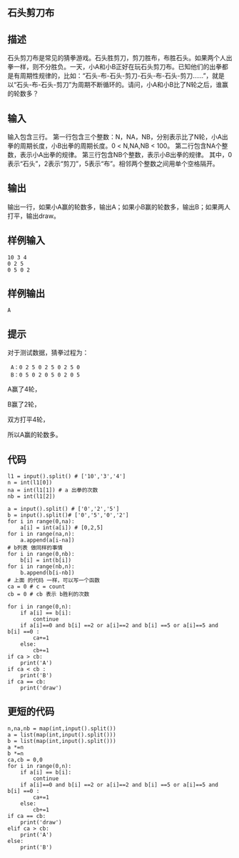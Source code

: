 ## 石头剪刀布



## 描述

石头剪刀布是常见的猜拳游戏。石头胜剪刀，剪刀胜布，布胜石头。如果两个人出拳一样，则不分胜负。一天，小A和小B正好在玩石头剪刀布。已知他们的出拳都是有周期性规律的，比如：“石头-布-石头-剪刀-石头-布-石头-剪刀……”，就是以“石头-布-石头-剪刀”为周期不断循环的。请问，小A和小B比了N轮之后，谁赢的轮数多？

## 输入

输入包含三行。 第一行包含三个整数：N，NA，NB，分别表示比了N轮，小A出拳的周期长度，小B出拳的周期长度。0 < N,NA,NB < 100。 第二行包含NA个整数，表示小A出拳的规律。 第三行包含NB个整数，表示小B出拳的规律。 其中，0表示“石头”，2表示“剪刀”，5表示“布”。相邻两个整数之间用单个空格隔开。

## 输出

输出一行，如果小A赢的轮数多，输出A；如果小B赢的轮数多，输出B；如果两人打平，输出draw。

## 样例输入

````
10 3 4 
0 2 5 
0 5 0 2
````

 

## 样例输出

```
A
```



## 提示

对于测试数据，猜拳过程为：

```
 A：0 2 5 0 2 5 0 2 5 0 
 B：0 5 0 2 0 5 0 2 0 5
```



 A赢了4轮，

B赢了2轮，

双方打平4轮，

所以A赢的轮数多。



## 代码 





```python3
l1 = input().split() # ['10','3','4']
n = int(l1[0])
na = int(l1[1]) # a 出拳的次数
nb = int(l1[2])

a = input().split() # ['0','2','5']
b = input().split()# ['0','5','0','2']
for i in range(0,na):
    a[i] = int(a[i]) # [0,2,5]
for i in range(na,n):
    a.append(a[i-na])
# b列表 做同样的事情
for i in range(0,nb):
    b[i] = int(b[i])
for i in range(nb,n):
    b.append(b[i-nb])
# 上面 的代码 一样，可以写一个函数
ca = 0 # c = count
cb = 0 # cb 表示 b胜利的次数

for i in range(0,n):
    if a[i] == b[i]:
        continue
    if a[i]==0 and b[i] ==2 or a[i]==2 and b[i] ==5 or a[i]==5 and b[i] ==0 :
        ca+=1
    else:
        cb+=1
if ca > cb:
    print('A')
if ca < cb :
    print('B')
if ca == cb:
    print('draw')

```



## 更短的代码

```
n,na,nb = map(int,input().split())
a = list(map(int,input().split()))
b = list(map(int,input().split()))
a *=n
b *=n
ca,cb = 0,0
for i in range(0,n):
    if a[i] == b[i]:
        continue
    if a[i]==0 and b[i] ==2 or a[i]==2 and b[i] ==5 or a[i]==5 and b[i] ==0 :
        ca+=1
    else:
        cb+=1
if ca == cb:
    print('draw')
elif ca > cb:
    print('A')
else:
    print('B')
```

